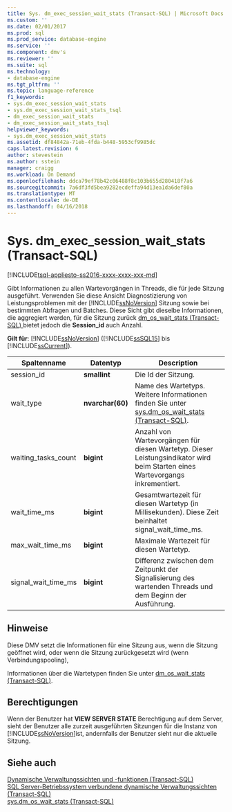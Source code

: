 ```yaml
---
title: Sys. dm_exec_session_wait_stats (Transact-SQL) | Microsoft Docs
ms.custom: ''
ms.date: 02/01/2017
ms.prod: sql
ms.prod_service: database-engine
ms.service: ''
ms.component: dmv's
ms.reviewer: ''
ms.suite: sql
ms.technology:
- database-engine
ms.tgt_pltfrm: ''
ms.topic: language-reference
f1_keywords:
- sys.dm_exec_session_wait_stats
- sys.dm_exec_session_wait_stats_tsql
- dm_exec_session_wait_stats
- dm_exec_session_wait_stats_tsql
helpviewer_keywords:
- sys.dm_exec_session_wait_stats
ms.assetid: df84842a-71eb-4fda-b448-5953cf9985dc
caps.latest.revision: 6
author: stevestein
ms.author: sstein
manager: craigg
ms.workload: On Demand
ms.openlocfilehash: ddca79ef78b42c06488f8c103b655d280418f7a6
ms.sourcegitcommit: 7a6df3fd5bea9282ecdeffa94d13ea1da6def80a
ms.translationtype: MT
ms.contentlocale: de-DE
ms.lasthandoff: 04/16/2018
---
```

# <a name="sysdmexecsessionwaitstats-transact-sql"></a>Sys. dm_exec_session_wait_stats (Transact-SQL)
[!INCLUDE[tsql-appliesto-ss2016-xxxx-xxxx-xxx-md](../../includes/tsql-appliesto-ss2016-xxxx-xxxx-xxx-md.md)]

  Gibt Informationen zu allen Wartevorgängen in Threads, die für jede Sitzung ausgeführt. Verwenden Sie diese Ansicht Diagnostizierung von Leistungsproblemen mit der [!INCLUDE[ssNoVersion](../../includes/ssnoversion-md.md)] Sitzung sowie bei bestimmten Abfragen und Batches.  Diese Sicht gibt dieselbe Informationen, die aggregiert werden, für die Sitzung zurück [dm_os_wait_stats &#40;Transact-SQL&#41; ](../../relational-databases/system-dynamic-management-views/sys-dm-os-wait-stats-transact-sql.md) bietet jedoch die **Session_id** auch Anzahl.  
  
**Gilt für**: [!INCLUDE[ssNoVersion](../../includes/ssnoversion-md.md)] ([!INCLUDE[ssSQL15](../../includes/sssql15-md.md)] bis [!INCLUDE[ssCurrent](../../includes/sscurrent-md.md)]).  
  
|Spaltenname|Datentyp|Description|  
|-----------------|---------------|-----------------|  
|session_id|**smallint**|Die Id der Sitzung.|  
|wait_type|**nvarchar(60)**|Name des Wartetyps. Weitere Informationen finden Sie unter [sys.dm_os_wait_stats &#40;Transact-SQL&#41;](../../relational-databases/system-dynamic-management-views/sys-dm-os-wait-stats-transact-sql.md).|  
|waiting_tasks_count|**bigint**|Anzahl von Wartevorgängen für diesen Wartetyp. Dieser Leistungsindikator wird beim Starten eines Wartevorgangs inkrementiert.|  
|wait_time_ms|**bigint**|Gesamtwartezeit für diesen Wartetyp (in Millisekunden). Diese Zeit beinhaltet signal_wait_time_ms.|  
|max_wait_time_ms|**bigint**|Maximale Wartezeit für diesen Wartetyp.|  
|signal_wait_time_ms|**bigint**|Differenz zwischen dem Zeitpunkt der Signalisierung des wartenden Threads und dem Beginn der Ausführung.|  
  
## <a name="remarks"></a>Hinweise  
 Diese DMV setzt die Informationen für eine Sitzung aus, wenn die Sitzung geöffnet wird, oder wenn die Sitzung zurückgesetzt wird (wenn Verbindungspooling),  
  
 Informationen über die Wartetypen finden Sie unter [dm_os_wait_stats &#40;Transact-SQL&#41;](../../relational-databases/system-dynamic-management-views/sys-dm-os-wait-stats-transact-sql.md).  
  
## <a name="permissions"></a>Berechtigungen  
 Wenn der Benutzer hat **VIEW SERVER STATE** Berechtigung auf dem Server, sieht der Benutzer alle zurzeit ausgeführten Sitzungen für die Instanz von [!INCLUDE[ssNoVersion](../../includes/ssnoversion-md.md)]ist, andernfalls der Benutzer sieht nur die aktuelle Sitzung.  
  
## <a name="see-also"></a>Siehe auch  
 [Dynamische Verwaltungssichten und -funktionen &#40;Transact-SQL&#41;](~/relational-databases/system-dynamic-management-views/system-dynamic-management-views.md)   
 [SQL Server-Betriebssystem verbundene dynamische Verwaltungssichten &#40;Transact-SQL&#41;](../../relational-databases/system-dynamic-management-views/sql-server-operating-system-related-dynamic-management-views-transact-sql.md)   
 [sys.dm_os_wait_stats &#40;Transact-SQL&#41;](../../relational-databases/system-dynamic-management-views/sys-dm-os-wait-stats-transact-sql.md)  
 
